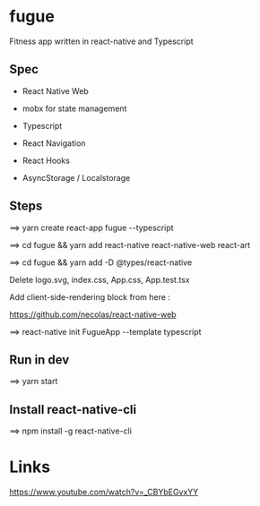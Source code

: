 # fugue

Fitness app written in react-native and Typescript

## Spec

- React Native Web

- mobx for state management

- Typescript

- React Navigation

- React Hooks

- AsyncStorage / Localstorage

## Steps

==> yarn create react-app fugue --typescript


==> cd fugue && yarn add react-native react-native-web react-art


==> cd fugue && yarn add -D @types/react-native

Delete logo.svg, index.css, App.css, App.test.tsx


Add client-side-rendering block from here : 

https://github.com/necolas/react-native-web

==> react-native init FugueApp --template typescript


## Run in dev

==> yarn start


## Install react-native-cli

==> npm install -g react-native-cli

# Links

https://www.youtube.com/watch?v=_CBYbEGvxYY